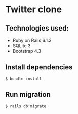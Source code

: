 # Twitter clone

## Technologies used:
- Ruby on Rails 6.1.3
- SQLite 3
- Bootstrap 4.3

## Install dependencies
```
$ bundle install
```

## Run migration
```
$ rails db:migrate
```
